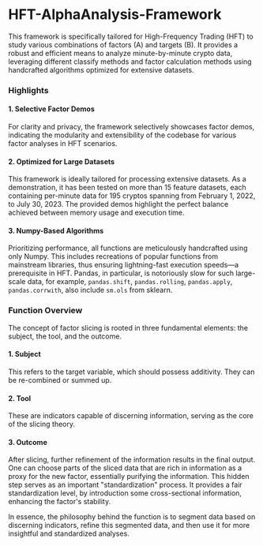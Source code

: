 # HFT-AlphaAnalysis-Framework

This framework is specifically tailored for High-Frequency Trading (HFT) to study various combinations of factors (A) and targets (B). It provides a robust and efficient means to analyze minute-by-minute crypto data, leveraging different classify methods and factor calculation methods using handcrafted algorithms optimized for extensive datasets.

### Highlights
#### 1. Selective Factor Demos
For clarity and privacy, the framework selectively showcases factor demos, indicating the modularity and extensibility of the codebase for various factor analyses in HFT scenarios.

#### 2. Optimized for Large Datasets
This framework is ideally tailored for processing extensive datasets. As a demonstration, it has been tested on more than 15 feature datasets, each containing per-minute data for 195 cryptos spanning from February 1, 2022, to July 30, 2023. The provided demos highlight the perfect balance achieved between memory usage and execution time.

#### 3. Numpy-Based Algorithms
Prioritizing performance, all functions are meticulously handcrafted using only Numpy. This includes recreations of popular functions from mainstream libraries, thus ensuring lightning-fast execution speeds—a prerequisite in HFT. Pandas, in particular, is notoriously slow for such large-scale data, for example, `pandas.shift`, `pandas.rolling`, `pandas.apply`, `pandas.corrwith`, also include `sm.ols` from sklearn.

### Function Overview
The concept of factor slicing is rooted in three fundamental elements: the subject, the tool, and the outcome.
#### 1. Subject
This refers to the target variable, which should possess additivity. They can be re-combined or summed up.

#### 2. Tool
These are indicators capable of discerning information, serving as the core of the slicing theory. 

#### 3. Outcome
After slicing, further refinement of the information results in the final output. One can choose parts of the sliced data that are rich in information as a proxy for the new factor, essentially purifying the information.  This hidden step serves as an important "standardization" process. It provides a fair standardization level, by introduction some cross-sectional information, enhancing the factor's stability.

In essence, the philosophy behind the function is to segment data based on discerning indicators, refine this segmented data, and then use it for more insightful and standardized analyses.
